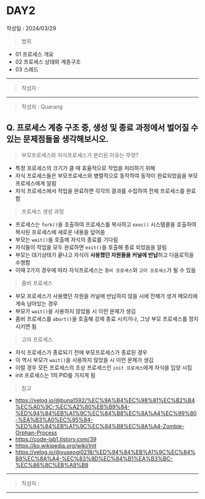 # DAY2
작성일 : 2024/03/29

> 범위
- 01 프로세스 개요
- 02 프로세스 상태와 계층구조
- 03 스레드

---
> 작성자 : 
---
> 작성자 : Quarang

## Q. 프로세스 계층 구조 중, 생성 및 종료 과정에서 벌어질 수 있는 문제점들을 생각해보시오.


> 부모프로세스와 자식프로세스가 분리된 이유는 무엇?
- 특정 프로세스의 크기가 클 때 효율적으로 작업을 처리하기 위해
- 자식 프로세스들은 부모프로세스와 병렬적으로 동작하여 동작이 완료되었음을 부모 프로세스에게 알림
- 자식 프로세스에서 작업을 완료하면 각각의 결과를 수집하여 전체 프로세스를 완료함


> 프로세스 생성 과정
- 프로세스는 `fork()`을 호출하여 프로세스를 복사하고 `exec()` 시스템콜을 호출하여 복사된 프로세스에 새로운 내용을 덮어씀
- 부모는 `wait()`을 호출해 자식의 종료를 기다림
- 자식들이 작업을 모두 완료하면 `exit()`을 호출해 종료 되었음을 알림
- 부모는 대기상태가 끝나고 자식이 **사용했던 자원들을 커널에 반납**하고 다음로직을 수행함
- 이때 2가지 경우에 따라 자식프로세스는 `좀비 프로세스`와 `고아 프로세스`가 될 수 있음

> 좀비 프로세스 
- 부모 프로세스가 사용했던 자원을 커널에 반납하지 않을 시에 잔해가 생겨 메모리에 계속 남아있는 경우
- 부모가 `wait()`을 사용하지 않았을 시 이런 문제가 생김
- 좀비 프로세스를 `abort()`을 호출해 강제 종료 시키거나, 그냥 부모 프로세스를 정지 시키면 됨

> 고아 프로세스
- 자식 프로세스가 종료되기 전에 부모프로세스가 종료된 경우
- 이 역시 부모가 `wait()`을 사용하지 않았을 시 이런 문제가 생김
- 이럴 경우 모든 프로세스의 조상 프로세스인 `init 프로세스`에게 자식을 입양 시킴
- init 프로세스는 1의 PID를 가지게 됨


> 참고
- https://velog.io/@buna1592/%EC%9A%B4%EC%98%81%EC%B2%B4%EC%A0%9C-%EC%A2%80%EB%B9%84-%ED%94%84%EB%A1%9C%EC%84%B8%EC%8A%A4%EC%99%80-%EA%B3%A0%EC%95%84-%ED%94%84%EB%A1%9C%EC%84%B8%EC%8A%A4-Zombie-Orphan-Process
- https://code-lab1.tistory.com/39
- https://ko.wikipedia.org/wiki/Init
- https://velog.io/@yuseogi0218/%ED%94%84%EB%A1%9C%EC%84%B8%EC%8A%A4-%EC%83%9D%EC%84%B1%EA%B3%BC-%EC%86%8C%EB%A9%B8
---
> 작성자 : 
---